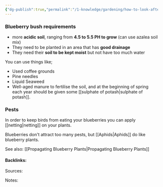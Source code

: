 ```yaml
---
{"dg-publish":true,"permalink":"/1-knowledge/gardening/how-to-look-after-blueberries/","tags":["plant-care","#gardening"]}
---
```


### Blueberry bush requirements

- more **acidic soil**, ranging from **4.5 to 5.5 PH to grow** (can use azalea soil mix)
- They need to be planted in an area that has **good drainage**
- They need their **soil to be kept moist** but not have too much water

You can use things like;
- Used coffee grounds
- Pine needles
- Liquid Seaweed
- Well-aged manure
to fertilise the soil, and at the beginning of spring each year should be given some [[sulphate of potash\|sulphate of potash]].

### Pests
In order to keep birds from eating your blueberries you can apply [[netting\|netting]] on your plants.

Blueberries don't attract too many pests, but [[Aphids\|Aphids]] do like blueberry plants. 

See also:
[[Propagating Blueberry Plants\|Propagating Blueberry Plants]]

#### Backlinks:
Sources:


Notes:
